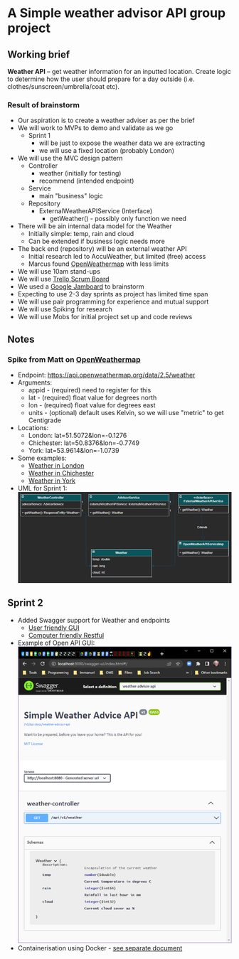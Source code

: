 # A Simple weather advisor API group project

## Working brief

**Weather API** – get weather information for an inputted location. 
Create logic to determine how the user should prepare for a day outside (i.e. clothes/sunscreen/umbrella/coat etc).

### Result of brainstorm
* Our aspiration is to create a weather adviser as per the brief
* We will work to MVPs to demo and validate as we go
  * Sprint 1 
    * will be just to expose the weather data we are extracting
    * we will use a fixed location (probably London)
* We will use the MVC design pattern
  * Controller
    * weather (initially for testing)
    * recommend (intended endpoint)
  * Service
    * main "business" logic
  * Repository
    * ExternalWeatherAPIService (Interface)
      * getWeather() - possibly only function we need
* There will be ain internal data model for the Weather
  * Initially simple: temp, rain and cloud
  * Can be extended if business logic needs more
* The back end (repository) will be an external weather API
  * Initial research led to AccuWeather, but limited (free) access
  * Marcus found [OpenWeathermap](https://api.openweathermap.org) with less limits
* We will use 10am stand-ups
* We will use [Trello Scrum Board](https://trello.com/b/UTh9AoCc/the-weather-app)
* We used a [Google Jamboard](https://jamboard.google.com/d/1JNdv_1CggF4AdezxcHiEkBWsLXGNudiaKh0HUHy-2mY/viewer) to brainstorm
* Expecting to use 2-3 day sprints as project has limited time span
* We will use pair programming for experience and mutual support
* We will use Spiking for research
* We will use Mobs for initial project set up and code reviews

## Notes

### Spike from Matt on [OpenWeathermap](https://api.openweathermap.org)

* Endpoint: https://api.openweathermap.org/data/2.5/weather
* Arguments:
  * appid - (required) need to register for this
  * lat - (required) float value for degrees north
  * lon - (required) float value for degrees east
  * units - (optional) default uses Kelvin, so we will use "metric" to get Centigrade
* Locations:
  * London: lat=51.5072&lon=-0.1276
  * Chichester: lat=50.8376&lon=-0.7749
  * York: lat=53.9614&lon=-1.0739
* Some examples:
  * [Weather in London](https://api.openweathermap.org/data/2.5/weather?lat=51.5072&lon=-0.1276&appid=7eff9edfb26b5501801fe33731f11aa4&units=metric)
  * [Weather in Chichester](https://api.openweathermap.org/data/2.5/weather?lat=50.8376&lon=-0.7749&appid=7eff9edfb26b5501801fe33731f11aa4&units=metric)
  * [Weather in York](https://api.openweathermap.org/data/2.5/weather?lat=53.9614&lon=-1.0739&appid=7eff9edfb26b5501801fe33731f11aa4&units=metric)
* UML for Sprint 1:
![UML for Sprint 1](doc/UML%20-%20Sprint%201.png)

## Sprint 2
* Added Swagger support for Weather and endpoints
  * [User friendly GUI](http://localhost:8080/swagger-ui/index.html#/weather-controller/getWeather_1)
  * [Computer friendly Restful](http://localhost:8080/v3/api-docs/weather-advisor-api)
* Example of Open API GUI:
  ![Example of Open API GUI](doc/Example%20API%20GUI.png)
* Containerisation using Docker - [see separate document](doc/docker.md)
